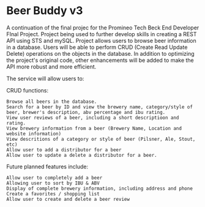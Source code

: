 # Beer Buddy v3
A continuation of the final projec for the Promineo Tech Beck End Developer FInal Project. Project being used to further develop skills in creating a REST API using STS and mySQL. Project allows users to browse beer information in a database. Users will be able to perform CRUD (Create Read Update Delete) operations on the objects in the database. In addition to optimizing the project's original code, other enhancements will be added to make the API more robust and more efficient.

The service will allow users to:

CRUD functions:

    Browse all beers in the database.
    Search for a beer by ID and view the brewery name, category/style of beer, brewer's description, abv percentage and ibu rating.
    View user reviews of a beer, including a short descriptioon and rating.
    View brewery information from a beer (Brewery Name, Location and website information)
    View descritions of a category or style of beer (Pilsner, Ale, Stout, etc)
    Allow user to add a distributor for a beer
    Allow user to update a delete a distributor for a beer.

Future planned features include:

    Allow user to completely add a beer
    Allowing user to sort by IBU & ABV
    Display of complete brewery information, including address and phone
    Create a favorites / shopping list
    Allow user to create and delete a beer review

